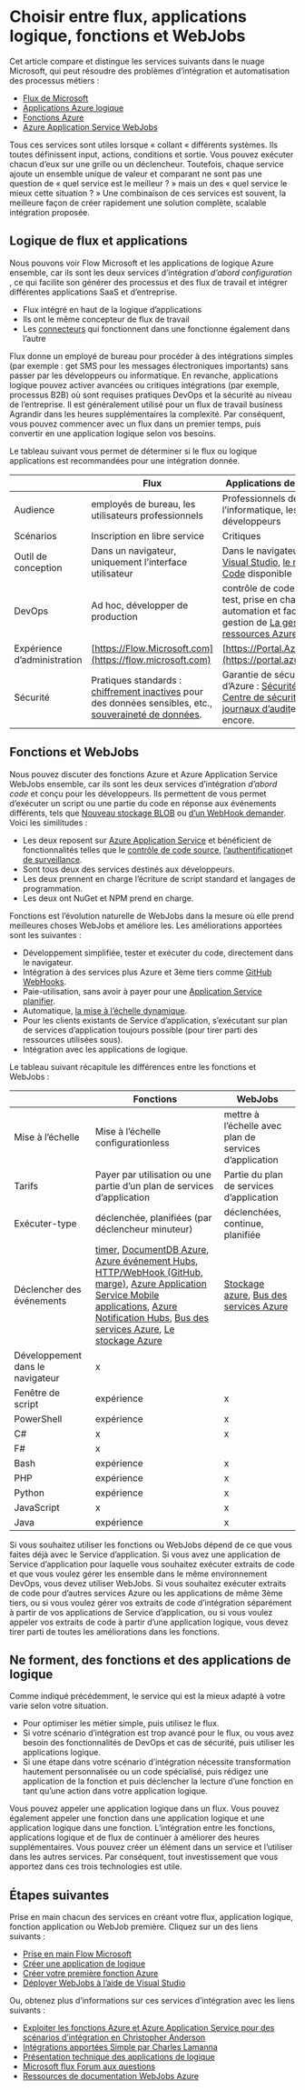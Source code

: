 <properties
    pageTitle="Choisir entre flux, applications logique, fonctions et WebJobs | Microsoft Azure"
    description="Comparez la pour cloud integration services depuis Microsoft et décider quels services vous devez utiliser."
    services="functions,app-service\logic"
    documentationCenter="na"
    authors="cephalin"
    manager="wpickett"
    tags=""
    keywords="Microsoft flux, flux, applications logique, fonctions azure, fonctions, azure webjobs, webjobs, traitement, cluster dynamique, sans serveur architecture des événements"/>

<tags
    ms.service="functions"
    ms.devlang="multiple"
    ms.topic="article"
    ms.tgt_pltfrm="multiple"
    ms.workload="na"
    ms.date="09/08/2016"
    ms.author="chrande; glenga"/>

# <a name="choose-between-flow-logic-apps-functions-and-webjobs"></a>Choisir entre flux, applications logique, fonctions et WebJobs

Cet article compare et distingue les services suivants dans le nuage Microsoft, qui peut résoudre des problèmes d’intégration et automatisation des processus métiers :

- [Flux de Microsoft](https://flow.microsoft.com/)
- [Applications Azure logique](https://azure.microsoft.com/services/logic-apps/)
- [Fonctions Azure](https://azure.microsoft.com/services/functions/)
- [Azure Application Service WebJobs](../app-service-web/web-sites-create-web-jobs.md)

Tous ces services sont utiles lorsque « collant « différents systèmes. Ils toutes définissent input, actions, conditions et sortie. Vous pouvez exécuter chacun d’eux sur une grille ou un déclencheur. Toutefois, chaque service ajoute un ensemble unique de valeur et comparant ne sont pas une question de « quel service est le meilleur ? » mais un des « quel service le mieux cette situation ? » Une combinaison de ces services est souvent, la meilleure façon de créer rapidement une solution complète, scalable intégration proposée.

<a name="flow"></a>
## <a name="flow-vs-logic-apps"></a>Logique de flux et applications

Nous pouvons voir Flow Microsoft et les applications de logique Azure ensemble, car ils sont les deux services d’intégration *d’abord configuration* , ce qui facilite son générer des processus et des flux de travail et intégrer différentes applications SaaS et d’entreprise. 

- Flux intégré en haut de la logique d’applications
- Ils ont le même concepteur de flux de travail
- Les [connecteurs](../connectors/apis-list.md) qui fonctionnent dans une fonctionne également dans l’autre

Flux donne un employé de bureau pour procéder à des intégrations simples (par exemple : get SMS pour les messages électroniques importants) sans passer par les développeurs ou informatique. En revanche, applications logique pouvez activer avancées ou critiques intégrations (par exemple, processus B2B) où sont requises pratiques DevOps et la sécurité au niveau de l’entreprise. Il est généralement utilisé pour un flux de travail business Agrandir dans les heures supplémentaires la complexité. Par conséquent, vous pouvez commencer avec un flux dans un premier temps, puis convertir en une application logique selon vos besoins.

Le tableau suivant vous permet de déterminer si le flux ou logique applications est recommandées pour une intégration donnée.

|               | Flux                                                                             | Applications de logique                                                                                          |
|---------------|----------------------------------------------------------------------------------|-----------------------------------------------------------------------------------------------------|
| Audience      | employés de bureau, les utilisateurs professionnels                                                   | Professionnels de l’informatique, les développeurs                                                                                 |
| Scénarios     | Inscription en libre service                                                                     | Critiques                                                                                    |
| Outil de conception   | Dans un navigateur, uniquement l’interface utilisateur                                                              | Dans le navigateur et [Visual Studio](../app-service/logic/app-service-logic-deploy-from-vs.md), [le mode Code](../app-service-logic/app-service-logic-author-definitions.md) disponible |
| DevOps        | Ad hoc, développer de production                                                    | contrôle de code source, test, prise en charge et automation et facilité de gestion de [La gestion des ressources Azure](../app-service-logic/app-service-logic-arm-provision.md)|
| Expérience d’administration| [https://Flow.Microsoft.com](https://flow.microsoft.com)                       | [https://Portal.Azure.com](https://portal.azure.com)                                                |
| Sécurité      | Pratiques standards : [chiffrement inactives](https://wikipedia.org/wiki/Data_at_rest#Encryption) pour des données sensibles, etc., [souveraineté de données](https://wikipedia.org/wiki/Technological_Sovereignty). | Garantie de sécurité d’Azure : [Sécurité Azure](https://www.microsoft.com/trustcenter/Security/AzureSecurity), [Centre de sécurité](https://azure.microsoft.com/services/security-center/), [des journaux d’audit](https://azure.microsoft.com/blog/azure-audit-logs-ux-refresh/)et plus encore. |

<a name="function"></a>
## <a name="functions-vs-webjobs"></a>Fonctions et WebJobs

Nous pouvez discuter des fonctions Azure et Azure Application Service WebJobs ensemble, car ils sont les deux services d’intégration *d’abord code* et conçu pour les développeurs. Ils permettent de vous permet d’exécuter un script ou une partie du code en réponse aux événements différents, tels que [Nouveau stockage BLOB](functions-bindings-storage.md) ou [d’un WebHook demander](functions-bindings-http-webhook.md). Voici les similitudes : 

- Les deux reposent sur [Azure Application Service](../app-service/app-service-value-prop-what-is.md) et bénéficient de fonctionnalités telles que le [contrôle de code source](../app-service-web/app-service-continuous-deployment.md), [l’authentification](../app-service/app-service-authentication-overview.md)et [de surveillance](../app-service-web/web-sites-monitor.md).
- Sont tous deux des services destinés aux développeurs.
- Les deux prennent en charge l’écriture de script standard et langages de programmation.
- Les deux ont NuGet et NPM prend en charge.

Fonctions est l’évolution naturelle de WebJobs dans la mesure où elle prend meilleures choses WebJobs et améliore les. Les améliorations apportées sont les suivantes : 

- Développement simplifiée, tester et exécuter du code, directement dans le navigateur.
- Intégration à des services plus Azure et 3ème tiers comme [GitHub WebHooks](https://developer.github.com/webhooks/creating/).
- Paie-utilisation, sans avoir à payer pour une [Application Service planifier](../app-service/azure-web-sites-web-hosting-plans-in-depth-overview.md).
- Automatique, [la mise à l’échelle dynamique](functions-scale.md).
- Pour les clients existants de Service d’application, s’exécutant sur plan de services d’application toujours possible (pour tirer parti des ressources utilisées sous).
- Intégration avec les applications de logique.

Le tableau suivant récapitule les différences entre les fonctions et WebJobs :

|                        | Fonctions                                                                                                                                                                | WebJobs                            |
|------------------------|--------------------------------------------------------------------------------------------------------------------------------------------------------------------------|------------------------------------|
| Mise à l’échelle                | Mise à l’échelle configurationless                                                                                                                                                | mettre à l’échelle avec plan de services d’application        |
| Tarifs                | Payer par utilisation ou une partie d’un plan de services d’application                                                                                                                                  | Partie du plan de services d’application           |
| Exécuter-type               | déclenchée, planifiées (par déclencheur minuteur)                                                                                                                                  | déclenchées, continue, planifiée   |
| Déclencher des événements         | [timer](functions-bindings-timer.md), [DocumentDB Azure](functions-bindings-documentdb.md), [Azure événement Hubs](functions-bindings-event-hubs), [HTTP/WebHook (GitHub, marge)](functions-bindings-http-webhook.md), [Azure Application Service Mobile applications](functions-bindings-mobile-apps.md), [Azure Notification Hubs](functions-bindings-notification-hubs.md), [Bus des services Azure](functions-bindings-service-bus.md), [Le stockage Azure](articles/functions-bindings-storage.md) | [Stockage azure](websites-dotnet-webjobs-sdk-storage-blobs-how-to.md), [Bus des services Azure](websites-dotnet-webjobs-sdk-service-bus.md)         |
| Développement dans le navigateur | x                                                                                                                                                                        |                                    |
| Fenêtre de script       | expérience                                                                                                                                                             | x                                  |
| PowerShell             | expérience                                                                                                                                                             | x                                  |
| C#                     | x                                                                                                                                                                        | x                                  |
| F#                     | x                                                                                                                                                                        |                                    |
| Bash                   | expérience                                                                                                                                                             | x                                  |
| PHP                    | expérience                                                                                                                                                             | x                                  |
| Python                 | expérience                                                                                                                                                             | x                                  |
| JavaScript             | x                                                                                                                                                                        | x                                  |
| Java                   | expérience                                                                                                                                                             | x                                  |

Si vous souhaitez utiliser les fonctions ou WebJobs dépend de ce que vous faites déjà avec le Service d’application. Si vous avez une application de Service d’application pour laquelle vous souhaitez exécuter extraits de code et que vous voulez gérer les ensemble dans le même environnement DevOps, vous devez utiliser WebJobs. Si vous souhaitez exécuter extraits de code pour d’autres services Azure ou les applications de même 3ème tiers, ou si vous voulez gérer vos extraits de code d’intégration séparément à partir de vos applications de Service d’application, ou si vous voulez appeler vos extraits de code à partir d’une application logique, vous devez tirer parti de toutes les améliorations dans les fonctions.  

<a name="together"></a>
## <a name="flow-logic-apps-and-functions-together"></a>Ne forment, des fonctions et des applications de logique

Comme indiqué précédemment, le service qui est la mieux adapté à votre varie selon votre situation. 

- Pour optimiser les métier simple, puis utilisez le flux.
- Si votre scénario d’intégration est trop avancé pour le flux, ou vous avez besoin des fonctionnalités de DevOps et cas de sécurité, puis utiliser les applications logique.
- Si une étape dans votre scénario d’intégration nécessite transformation hautement personnalisée ou un code spécialisé, puis rédigez une application de la fonction et puis déclencher la lecture d’une fonction en tant qu’une action dans votre application logique.

Vous pouvez appeler une application logique dans un flux. Vous pouvez également appeler une fonction dans une application logique et une application logique dans une fonction. L’intégration entre les fonctions, applications logique et de flux de continuer à améliorer des heures supplémentaires. Vous pouvez créer un élément dans un service et l’utiliser dans les autres services. Par conséquent, tout investissement que vous apportez dans ces trois technologies est utile.

## <a name="next-steps"></a>Étapes suivantes

Prise en main chacun des services en créant votre flux, application logique, fonction application ou WebJob première. Cliquez sur un des liens suivants :

- [Prise en main Flow Microsoft](https://flow.microsoft.com/en-us/documentation/getting-started/)
- [Créer une application de logique](../app-service-logic/app-service-logic-create-a-logic-app.md)
- [Créer votre première fonction Azure](../azure-functions/functions-create-first-azure-function.md)
- [Déployer WebJobs à l’aide de Visual Studio](../app-service-web/websites-dotnet-deploy-webjobs.md)

Ou, obtenez plus d’informations sur ces services d’intégration avec les liens suivants :

- [Exploiter les fonctions Azure et Azure Application Service pour des scénarios d’intégration en Christopher Anderson](http://www.biztalk360.com/integrate-2016-resources/leveraging-azure-functions-azure-app-service-integration-scenarios/)
- [Intégrations apportées Simple par Charles Lamanna](http://www.biztalk360.com/integrate-2016-resources/integrations-made-simple/)
- [Présentation technique des applications de logique](http://aka.ms/logicappslive)
- [Microsoft flux Forum aux questions](https://flow.microsoft.com/documentation/frequently-asked-questions/)
- [Ressources de documentation WebJobs Azure](../app-service-web/websites-webjobs-resources.md)
